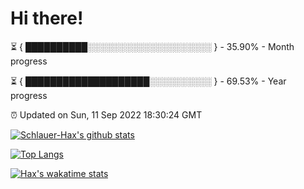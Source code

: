 # Hi there!

⏳ { ██████████░░░░░░░░░░░░░░░░░░░░ } - 35.90% - Month progress

⏳ { ████████████████████░░░░░░░░░░ } - 69.53% - Year progress

⏰ Updated on Sun, 11 Sep 2022 18:30:24 GMT


[![Schlauer-Hax's github stats](https://github-readme-stats.vercel.app/api?username=Schlauer-Hax&show_icons=true&theme=dark&count_private=true)](https://github.com/Schlauer-Hax)


[![Top Langs](https://github-readme-stats.vercel.app/api/top-langs/?username=Schlauer-Hax&layout=compact&theme=dark)](https://github.com/Schlauer-Hax?tab=repositories)


[![Hax's wakatime stats](https://github-readme-stats.vercel.app/api/wakatime?username=Hax&theme=dark)](https://wakatime.com/@Hax)

